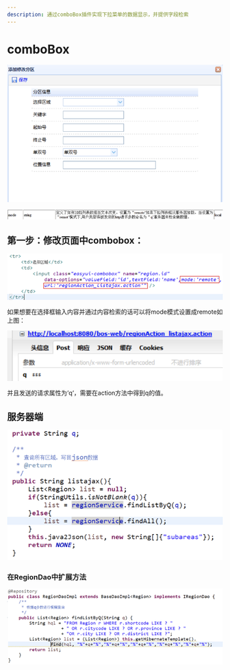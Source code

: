 ```yaml
---
description: 通过comboBox插件实现下拉菜单的数据显示，并提供字段检索
---
```


# comboBox

![](../../../../../.gitbook/assets/image%20%28231%29.png)

![](../../../../../.gitbook/assets/image%20%2887%29.png)

## 第一步：修改页面中combobox：

![](../../../../../.gitbook/assets/image%20%28135%29.png)

如果想要在选择框输入内容并通过内容检索的话可以将mode模式设置成remote如上图：

![](../../../../../.gitbook/assets/image%20%2830%29.png)

并且发送的请求属性为‘q‘，需要在action方法中得到q的值。



## 服务器端

![](../../../../../.gitbook/assets/image%20%28169%29.png)

### 在RegionDao中扩展方法

![](../../../../../.gitbook/assets/image%20%28168%29.png)


